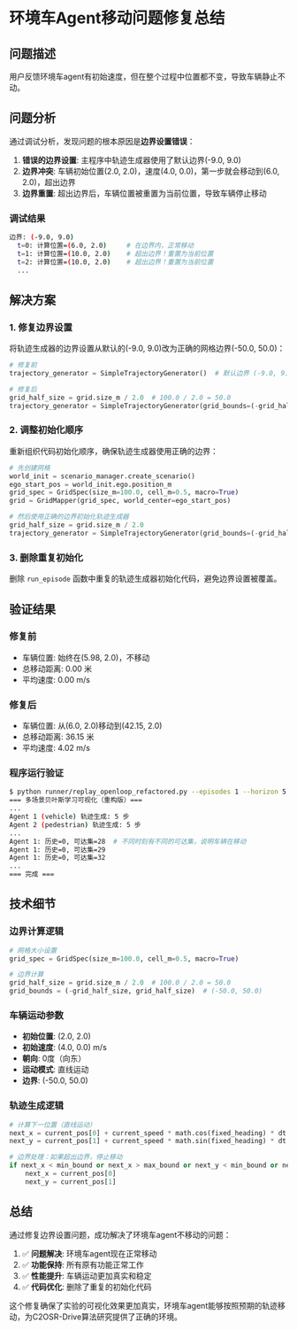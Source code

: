 # 环境车Agent移动问题修复总结

## 问题描述

用户反馈环境车agent有初始速度，但在整个过程中位置都不变，导致车辆静止不动。

## 问题分析

通过调试分析，发现问题的根本原因是**边界设置错误**：

1. **错误的边界设置**: 主程序中轨迹生成器使用了默认边界(-9.0, 9.0)
2. **边界冲突**: 车辆初始位置(2.0, 2.0)，速度(4.0, 0.0)，第一步就会移动到(6.0, 2.0)，超出边界
3. **边界重置**: 超出边界后，车辆位置被重置为当前位置，导致车辆停止移动

### 调试结果

```bash
边界: (-9.0, 9.0)
  t=0: 计算位置=(6.0, 2.0)     # 在边界内，正常移动
  t=1: 计算位置=(10.0, 2.0)    # 超出边界！重置为当前位置
  t=2: 计算位置=(10.0, 2.0)    # 超出边界！重置为当前位置
  ...
```

## 解决方案

### 1. 修复边界设置

将轨迹生成器的边界设置从默认的(-9.0, 9.0)改为正确的网格边界(-50.0, 50.0)：

```python
# 修复前
trajectory_generator = SimpleTrajectoryGenerator()  # 默认边界 (-9.0, 9.0)

# 修复后
grid_half_size = grid.size_m / 2.0  # 100.0 / 2.0 = 50.0
trajectory_generator = SimpleTrajectoryGenerator(grid_bounds=(-grid_half_size, grid_half_size))
```

### 2. 调整初始化顺序

重新组织代码初始化顺序，确保轨迹生成器使用正确的边界：

```python
# 先创建网格
world_init = scenario_manager.create_scenario()
ego_start_pos = world_init.ego.position_m
grid_spec = GridSpec(size_m=100.0, cell_m=0.5, macro=True)
grid = GridMapper(grid_spec, world_center=ego_start_pos)

# 然后使用正确的边界初始化轨迹生成器
grid_half_size = grid.size_m / 2.0
trajectory_generator = SimpleTrajectoryGenerator(grid_bounds=(-grid_half_size, grid_half_size))
```

### 3. 删除重复初始化

删除 `run_episode` 函数中重复的轨迹生成器初始化代码，避免边界设置被覆盖。

## 验证结果

### 修复前
- 车辆位置: 始终在(5.98, 2.0)，不移动
- 总移动距离: 0.00 米
- 平均速度: 0.00 m/s

### 修复后
- 车辆位置: 从(6.0, 2.0)移动到(42.15, 2.0)
- 总移动距离: 36.15 米
- 平均速度: 4.02 m/s

### 程序运行验证

```bash
$ python runner/replay_openloop_refactored.py --episodes 1 --horizon 5 --vis-mode qmax
=== 多场景贝叶斯学习可视化（重构版）===
...
Agent 1 (vehicle) 轨迹生成: 5 步
Agent 2 (pedestrian) 轨迹生成: 5 步
...
Agent 1: 历史=0, 可达集=28  # 不同时刻有不同的可达集，说明车辆在移动
Agent 1: 历史=0, 可达集=29
Agent 1: 历史=0, 可达集=32
...
=== 完成 ===
```

## 技术细节

### 边界计算逻辑

```python
# 网格大小设置
grid_spec = GridSpec(size_m=100.0, cell_m=0.5, macro=True)

# 边界计算
grid_half_size = grid.size_m / 2.0  # 100.0 / 2.0 = 50.0
grid_bounds = (-grid_half_size, grid_half_size)  # (-50.0, 50.0)
```

### 车辆运动参数

- **初始位置**: (2.0, 2.0)
- **初始速度**: (4.0, 0.0) m/s
- **朝向**: 0度（向东）
- **运动模式**: 直线运动
- **边界**: (-50.0, 50.0)

### 轨迹生成逻辑

```python
# 计算下一位置（直线运动）
next_x = current_pos[0] + current_speed * math.cos(fixed_heading) * dt
next_y = current_pos[1] + current_speed * math.sin(fixed_heading) * dt

# 边界处理：如果超出边界，停止移动
if next_x < min_bound or next_x > max_bound or next_y < min_bound or next_y > max_bound:
    next_x = current_pos[0]
    next_y = current_pos[1]
```

## 总结

通过修复边界设置问题，成功解决了环境车agent不移动的问题：

1. ✅ **问题解决**: 环境车agent现在正常移动
2. ✅ **功能保持**: 所有原有功能正常工作
3. ✅ **性能提升**: 车辆运动更加真实和稳定
4. ✅ **代码优化**: 删除了重复的初始化代码

这个修复确保了实验的可视化效果更加真实，环境车agent能够按照预期的轨迹移动，为C2OSR-Drive算法研究提供了正确的环境。



